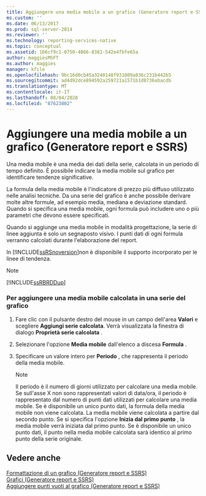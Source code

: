 ```yaml
---
title: Aggiungere una media mobile a un grafico (Generatore report e SSRS) | Microsoft Docs
ms.custom: ''
ms.date: 06/13/2017
ms.prod: sql-server-2014
ms.reviewer: ''
ms.technology: reporting-services-native
ms.topic: conceptual
ms.assetid: 166cf9c1-0750-4866-8381-542e4fbfe65a
author: maggiesMSFT
ms.author: maggies
manager: kfile
ms.openlocfilehash: 9bc16d0cb45a3240148f931009a836c231b442b5
ms.sourcegitcommit: ad4d92dce894592a259721a1571b1d8736abacdb
ms.translationtype: MT
ms.contentlocale: it-IT
ms.lasthandoff: 08/04/2020
ms.locfileid: "87623802"
---
```

# <a name="add-a-moving-average-to-a-chart-report-builder-and-ssrs"></a>Aggiungere una media mobile a un grafico (Generatore report e SSRS)
  Una media mobile è una media dei dati della serie, calcolata in un periodo di tempo definito. È possibile indicare la media mobile sul grafico per identificare tendenze significative.  
  
 La formula della media mobile è l'indicatore di prezzo più diffuso utilizzato nelle analisi tecniche. Da una serie del grafico è anche possibile derivare molte altre formule, ad esempio media, mediana e deviazione standard. Quando si specifica una media mobile, ogni formula può includere uno o più parametri che devono essere specificati.  
  
 Quando si aggiunge una media mobile in modalità progettazione, la serie di linee aggiunta è solo un segnaposto visivo. I punti dati di ogni formula verranno calcolati durante l'elaborazione del report.  
  
 In [!INCLUDE[ssRSnoversion](../../includes/ssrsnoversion-md.md)]non è disponibile il supporto incorporato per le linee di tendenza.  
  
> [!NOTE]  
>  [!INCLUDE[ssRBRDDup](../../includes/ssrbrddup-md.md)]  
  
### <a name="to-add-a-calculated-moving-average-to-a-series-on-the-chart"></a>Per aggiungere una media mobile calcolata in una serie del grafico  
  
1.  Fare clic con il pulsante destro del mouse in un campo dell'area **Valori** e scegliere **Aggiungi serie calcolata**. Verrà visualizzata la finestra di dialogo **Proprietà serie calcolata** .  
  
2.  Selezionare l'opzione **Media mobile** dall'elenco a discesa **Formula** .  
  
3.  Specificare un valore intero per **Periodo** , che rappresenta il periodo della media mobile.  
  
    > [!NOTE]  
    >  Il periodo è il numero di giorni utilizzato per calcolare una media mobile. Se sull'asse X non sono rappresentati valori di data/ora, il periodo è rappresentato dal numero di punti dati utilizzati per calcolare una media mobile. Se è disponibile un unico punto dati, la formula della media mobile non viene calcolata. La media mobile viene calcolata a partire dal secondo punto. Se si specifica l'opzione **Inizia dal primo punto** , la media mobile verrà iniziata dal primo punto. Se è disponibile un unico punto dati, il punto nella media mobile calcolata sarà identico al primo punto della serie originale.  
  
## <a name="see-also"></a>Vedere anche  
 [Formattazione di un grafico &#40;Generatore report e SSRS&#41;](formatting-a-chart-report-builder-and-ssrs.md)   
 [Grafici &#40;Generatore report e SSRS&#41;](charts-report-builder-and-ssrs.md)   
 [Aggiungere punti vuoti al grafico &#40;Generatore report e SSRS&#41;](add-empty-points-to-a-chart-report-builder-and-ssrs.md)  
  
  
